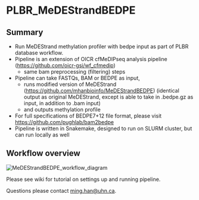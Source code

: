 # PLBR_MeDEStrandBEDPE

## Summary

- Run MeDEStrand methylation profiler with bedpe input as part of PLBR database workflow.
- Pipeline is an extension of OICR cfMeDIPseq analysis pipeline (https://github.com/oicr-gsi/wf_cfmedip)
  - same bam preprocessing (filtering) steps
- Pipeline can take FASTQs, BAM or BEDPE as input, 
  - runs modified version of MeDEStrand (https://github.com/mhanbioinfo/MeDEStrandBEDPE) (identical output as original MeDEStrand, except is able to take in .bedpe.gz as input, in addition to .bam input)
  - and outputs methylation profile
- For full specifications of BEDPE7+12 file format, please visit https://github.com/pughlab/bam2bedpe
- Pipeline is written in Snakemake, designed to run on SLURM cluster, but can run locally as well

## Workflow overview

![MeDEStrandBEDPE_workflow_diagram](https://user-images.githubusercontent.com/98410560/172213778-c2471ca5-192d-4021-82ec-75d3f3395ab8.png)

Please see wiki for tutorial on settings up and running pipeline.

Questions please contact ming.han@uhn.ca.
